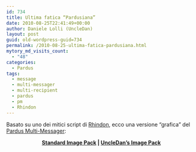 ```yaml
---
id: 734
title: Ultima fatica “Pardusiana”
date: 2010-08-25T22:41:49+00:00
author: Daniele Lolli (UncleDan)
layout: post
guid: old-wordpress-guid=734
permalink: /2010-08-25-ultima-fatica-pardusiana.html
mytory_md_visits_count:
  - "48"
categories:
  - Pardus
tags:
  - message
  - multi-messager
  - multi-recipient
  - pardus
  - pm
  - Rhindon
---
```

Basato su uno dei mitici script di <a title="Rhindon's Pardus Webpage" href="http://pardus.tylerinternet.com/" target="_blank">Rhindon</a>, ecco una versione &#8220;grafica&#8221; del <a title="Rhindon's original Pardus Multi-Messager" href="http://pardus.tylerinternet.com/pardusMessages.html" target="_blank">Pardus Multi-Messager</a>:

<p style="text-align: center;">
  <strong><a title="Pardus Multi-Messager (Standard Image Pack)" href="https://filedn.com/lAHAHtmqjaTjJxFAtUSMfN8/files/archive/Web/Pardus/PardusMultiMessager.php" target="_blank">Standard Image Pack</a> | <a title="Pardus Multi-Messager (UncleDan's Image Pack)" href="https://filedn.com/lAHAHtmqjaTjJxFAtUSMfN8/files/archive/Web/Pardus/PardusMultiMessagerUncledanIP.php" target="_blank">UncleDan&#8217;s Image Pack</a></strong>
</p>